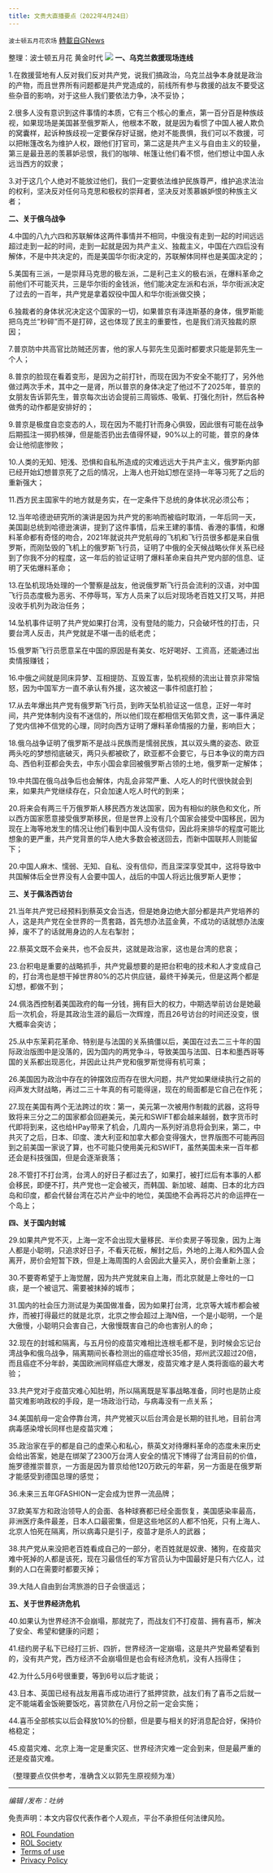 ```yaml
---
title: 文贵大直播要点（2022年4月24日）
---
```

`波士顿五月花农场` [轉載自GNews](https://gnews.org/zh-hans/2406027/)

整理：波士顿五月花 黄金时代
![](https://assets.gnews.org/wp-content/uploads/2022/04/屏幕截图176.png)
**一、乌克兰救援现场连线**

1.在救援营地有人反对我们反对共产党，说我们搞政治，乌克兰战争本身就是政治的产物，而且世界所有问题都是共产党造成的，前线所有参与救援的战友不要受这些杂音的影响，对于这些人我们要依法力争，决不妥协；

2.很多人没有意识到这件事情的本质，它有三个核心的重点，第一百分百是种族歧视，如果现场是美国甚至俄罗斯人，他根本不敢，就是因为看惯了中国人被人欺负的窝囊样，起诉种族歧视一定要保存好证据，绝对不能畏惧，我们可以不救援，可以把帐篷改名为维护人权，跟他们打官司，第二这是共产主义与自由主义的较量，第三是最丑恶的羡慕妒忌恨，我们的咖啡、帐篷让他们看不惯，他们想让中国人永远当西方的奴隶；

3.对于这几个人绝对不能放过他们，我们一定要依法维护民族尊严，维护追求法治的权利，坚决反对任何马克思和极权的崇拜者，坚决反对羡慕嫉妒恨的种族主义者；

**二、关于俄乌战争**

4.中国的八九六四和苏联解体这两件事情并不相同，中俄没有走到一起的时间远远超过走到一起的时间，走到一起就是因为共产主义、独裁主义，中国在六四后没有解体，不是中共决定的，而是美国华尔街决定的，苏联解体同样也是美国决定的；

5.美国有三派，一是崇拜马克思的极左派，二是利己主义的极右派，在爆料革命之前他们不可能灭共，三是华尔街的金钱派，他们能决定左派和右派，华尔街派决定了过去的一百年，共产党是拿着奴役中国人和华尔街派做交换；

6.独裁者的身体状况决定这个国家的一切，如果普京有泽连斯基的身体，俄罗斯能把乌克兰“秒碎”而不是打碎，这也体现了民主的重要性，也是我们消灭独裁的原因；

7.普京防中共高官比防贼还厉害，他的家人与郭先生见面时都要求只能是郭先生一个人；

8.普京的脸现在看着变形，是因为之前打针，而现在因为不安全不能打了，另外他做过两次手术，其中之一是肾，所以普京的身体决定了他过不了2025年，普京的女朋友告诉郭先生，普京每次出访会提前三周锻炼、吸氧、打强化剂针，然后各种做秀的动作都是安排好的；

9.普京是极度自恋变态的人，现在因为不能打针而身心俱毁，因此很有可能在战争后期孤注一掷扔核弹，但是能否扔出去值得怀疑，90%以上的可能，普京的身体会让他彻底惨败；

10.人类的无知、短浅、恐惧和自私所造成的灾难远远大于共产主义，俄罗斯内部已经开始幻想普京死了之后的情况，上海人也开始幻想在坚持一年等习死了之后的重新强大；

11.西方民主国家牛的地方就是务实，在一定条件下总统的身体状况必须公布；

12.当年哈德逊研究所的演讲是因为共产党的影响而被临时取消，一年后同一天，美国副总统到哈德逊演讲，提到了这件事情，后来王建的事情、香港的事情，和爆料革命都有奇怪的吻合，2021年就说共产党航母的飞机和飞行员很多都是来自俄罗斯，而刚坠毁的飞机上的俄罗斯飞行员，证明了中俄的全天候战略伙伴关系已经到了你我不分的程度，这一年后的验证证明了爆料革命来自共产党内部的信息、证明了天佑爆料革命；

13.在坠机现场处理的一个警察是战友，他说俄罗斯飞行员会流利的汉语，对中国飞行员态度极为恶劣、不停辱骂，军方人员来了以后对现场老百姓又打又骂，并把没收手机列为政治任务；

14.坠机事件证明了共产党如果打台湾，没有登陆的能力，只会破坏性的打击，只要台湾人反击，共产党就是不堪一击的纸老虎；

15.俄罗斯飞行员愿意呆在中国的原因是有美女、吃好喝好、工资高，还能通过出卖情报赚钱；

16.中俄之间就是同床异梦、互相提防、互毁互害，坠机视频的流出让普京非常恼怒，因为中国军方一直不承认有外援，这次被这一事件彻底打脸；

17.从去年爆出共产党有俄罗斯飞行员，到昨天坠机验证这一信息，正好一年时间，共产党体制内没有不迷信的，所以他们现在都相信天佑郭文贵，这一事件满足了党内信神不信党的心理，同时向西方证明了爆料革命情报的力量，影响巨大；

18.俄乌战争证明了俄罗斯不是战斗民族而是懦弱民族，其以双头鹰的姿态、欧亚两头吃的梦想彻底破灭，两只头都被砍了，欧亚都不会要它，与日本争议的南方四岛、西伯利亚都会失去，中东小国会拿回被俄罗斯占领的土地，俄罗斯一定解体；

19.中共国在俄乌战争后也会解体，内乱会非常严重、人吃人的时代很快就会到来，如果共产党继续存在，只会加速人吃人时代的到来；

20.将来会有两三千万俄罗斯人移民西方发达国家，因为有相似的肤色和文化，所以西方国家愿意接受俄罗斯移民，但是世界上没有几个国家会接受中国移民，因为现在上海等地发生的情况让他们看到中国人没有信仰，因此将来排华的程度可能比想象的更严重，共产党背景的华人绝大多数会被送回去，而新中国联邦人则能留下；

20.中国人麻木、懦弱、无知、自私、没有信仰，而且深深享受其中，这将导致中共国解体后全世界没有人会要中国人，战后的中国人将远比俄罗斯人更惨；

**三、关于佩洛西访台**

21.当年共产党已经预料到蔡英文会当选，但是她身边绝大部分都是共产党培养的人，这是共产党在全世界的一贯套路，首先想办法蓝金黄，不成功的话就想办法废掉，废不了的话就用身边的人左右掣肘；

22.蔡英文既不会亲共，也不会反共，这就是政治家，这也是台湾的悲哀；

23.台积电是重要的战略抓手，共产党最想要的是把台积电的技术和人才变成自己的，打台湾也是想干掉世界80%的芯片供应链，最终干掉美元，但是这两个都是幻想，都做不到；

24.佩洛西控制着美国政府的每一分钱，拥有巨大的权力，中期选举前访台是她最后一次机会，将是其政治生涯的最后一次辉煌，而且26号访台的时间还没变，很大概率会突访；

25.从中东茉莉花革命、特别是与法国的关系搞僵以后，美国在过去二三十年的国际政治版图中是没落的，因为国内的两党争斗，导致美国与法国、日本和墨西哥等国的关系都出现恶化，并因此让共产党和俄罗斯觉得有机可乘；

26.美国因为政治中存在的钟摆效应而存在很大问题，共产党如果继续执行之前的闷声发大财战略，再过二三十年真的有可能得逞，现在的局面都是它自己在作死；

27.现在美国有两个无法跨过的坎：第一，美元第一次被用作制裁的武器，这将导致将来三分之二的国家都会回避美元，美元和SWIFT都会越来越弱，数字货币时代即将到来，这也给HPay带来了机会，几周内一系列好消息将会到来，第二，中共灭了之后，日本、印度、澳大利亚和加拿大都会变得强大，世界版图不可能再回到之前美国一家说了算，也不可能只使用美元和SWIFT，虽然美国未来一百年都还会是科技强国，但是会逐渐衰落；

28.不管打不打台湾，台湾人的好日子都过去了，如果打，被打烂后有本事的人都会移民，即便不打，共产党也一定会被灭，而韩国、新加坡、越南、日本的北方四岛和印度，都会代替台湾在芯片产业中的地位，美国绝不会再将芯片的命运押在一个岛上；

**四、关于国内封城**

29.如果共产党不灭，上海一定不会出现大量移民、半价卖房子等现象，因为上海人都是小聪明，只追求好日子，不看天花板，解封之后，外地的上海人和外国人会离开，房价会短暂下跌，但是上海周围的人会因此大量买入，房价会重新上涨；

30.不要寄希望于上海觉醒，因为共产党就来自上海，而北京就是上帝吐的一口痰，是一个被诅咒、需要被抹掉的城市；

31.国内的社会压力测试是为美国做准备，因为如果打台湾，北京等大城市都会被炸，而被打得最烂的就是北京，北京之惨会超过上海N倍，一个是小聪明，一个是大傲慢，小聪明只会害自己，大傲慢既害自己的命也害别人的命；

32.现在的封城和隔离，与五月份的疫苗灾难相比连根毛都不是，到时候会忘记台湾战争和俄乌战争，隔离期间长春检测出的癌症增长35倍，郑州武汉超过20倍，而且癌症不分年龄，美国欧洲同样癌症大爆发，疫苗灾难才是人类将面临的最大考验；

33.共产党对于疫苗灾难心知肚明，所以隔离既是军事战略准备，同时也是防止疫苗灾难影响政权的手段，是一场政治行动，与病毒没有一点关系；

34.美国航母一定会停靠台湾，共产党被灭以后台湾会是长期的驻扎地，目前台湾病毒感染增长同样也是疫苗灾难；

35.政治家在乎的都是自己的虚荣心和私心，蔡英文对待爆料革命的态度未来历史会给出答案，她是在绑架了2300万台湾人安全的情况下博得了台湾目前的价值，施罗德推崇普京，一方面是因为普京给他120万欧元的年薪，另一方面是在俄罗斯才能感受到德国总理的感觉；

36.未来三五年GFASHION一定会成为世界一流品牌；

37.欧美军方和政治领导人的会面、各种球赛都已经全面恢复，美国感染率最高，非洲医疗条件最差，日本人口最密集，但是这些地区的人都不怕死，只有上海人、北京人怕死在隔离，所以病毒只是引子，疫苗才是杀人的武器；

38.共产党从来没把老百姓看成自己的一部分，老百姓就是奴隶、猪狗，在疫苗灾难中死掉的人都是该死，现在习最信任的军方官员认为中国最好是只有六亿人，过剩的人口在需要时都要灭掉；

39.大陆人自由到台湾旅游的日子会很遥远；

**五、关于世界经济危机**

40.如果认为世界经济不会崩塌，那就完了，而战友们不打疫苗、拥有喜币，解决了安全、希望和健康的问题；

41.纽约房子私下已经打三折、四折，世界经济一定崩塌，这是共产党最希望看到的，没有共产党，西方经济不会崩塌但是也会有经济危机，没有人挡得住；

42.为什么5月6号很重要，等到6号以后才能说；

43.日本、英国已经有战友用喜币成功进行了抵押贷款，战友们有了喜币之后就一定不能端着金饭碗要饭吃，喜贷款在八月份之前一定会实施；

44.喜币全部核实以后会释放10%的份额，但是要与相关的好消息配合好，保持价格稳定；

45.疫苗灾难、北京上海一定是重灾区、世界经济灾难一定会到来，但是最严重的还是疫苗灾难。

（整理要点仅供参考，准确含义以郭先生原视频为准）

* * *

*编辑 /发布：吐纳*

 

免责声明：本文内容仅代表作者个人观点，平台不承担任何法律风险。

- [ROL Foundation](https://rolfoundation.org/)
- [ROL Society](https://rolsociety.org/)
- [Terms of use](https://gnews.org/terms-of-use-3/)
- [Privacy Policy](https://gnews.org/privacy-policy/)
